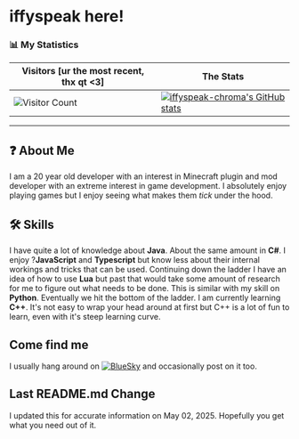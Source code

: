 
# iffyspeak here!

### 📊 My Statistics


| Visitors [ur the most recent, thx qt <3] | The Stats |
|---------------|--------------|
| ![Visitor Count](https://count.getloli.com/get/@:iffyspeak-chroma?theme=rule34) | [![iffyspeak-chroma's GitHub stats](https://github-readme-stats.vercel.app/api?username=iffyspeak-chroma&show_icons=true&theme=dark)](https://github.com/iffyspeak-chroma) |

---
## ❓ About Me
I am a 20 year old developer with an interest in Minecraft plugin and mod developer with an extreme interest in game development. I absolutely enjoy playing games but I enjoy seeing what makes them *tick* under the hood.
## 🛠 Skills
I have quite a lot of knowledge about **Java**. About the same amount in **C#**. I enjoy ?**JavaScript** and **Typescript** but know less about their internal workings and tricks that can be used. Continuing down the ladder I have an idea of how to use **Lua** but past that would take some amount of research for me to figure out what needs to be done. This is similar with my skill on **Python**. Eventually we hit the bottom of the ladder. I am currently learning **C++**. It's not easy to wrap your head around at first but C++ is a lot of fun to learn, even with it's steep learning curve.


## Come find me
I usually hang around on [![BlueSky](https://img.shields.io/badge/bluesky-1083fe?style=for-the-badge&logo=linkedin&logoColor=white)](https://bsky.app/profile/iffyspeak.iffyspeak.xyz) and occasionally post on it too.


## Last README.md Change
I updated this for accurate information on May 02, 2025. Hopefully you get what you need out of it.
<!---
iffyspeak-chroma/iffyspeak-chroma is a ✨ special ✨ repository because its `README.md` (this file) appears on your GitHub profile.
You can click the Preview link to take a look at your changes.
--->
